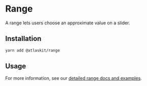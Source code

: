 # Range

A range lets users choose an approximate value on a slider.

## Installation

```sh
yarn add @atlaskit/range
```

## Usage

For more information, see our [detailed range docs and examples](https://atlassian.design/components/range/).
